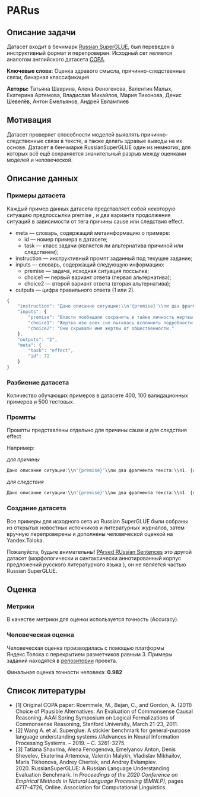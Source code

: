 # PARus

## Описание задачи

Датасет входит в бечнмарк [Russian SuperGLUE](https://russiansuperglue.com/tasks/task_info/PARus), был переведен в инструктивный формат и перепроверен. Исходный сет является аналогом английского датасета [COPA](https://people.ict.usc.edu/~gordon/copa.html).

**Ключевые слова:** Оценка здравого смысла, причинно-следственные связи, бинарная классификация

**Авторы:** Татьяна Шаврина, Алена Феногенова, Валентин Малых, Екатерина Артемова, Владислав Михайлов, Мария Тихонова, Денис Шевелёв, Антон Емельянов, Андрей Евлампиев

## Мотивация

Датасет проверяет способности моделей выявлять причинно-следственные связи в тексте, а также делать здравые выводы на их основе. Датасет в бенчмарке RussianSuperGLUE один из немногих, для которых всё ещё сохраняется значительный разрыв между оценками моделей и человеческой.

## Описание данных

### Примеры датасета

Каждый пример данных датасета представляет собой некоторую ситуацию предпоссылки premise , и два варианта продолжения ситуаций в зависимости от тега причины cause или следствия effect.

- meta — словарь, содержащий метаинформацию о примере:
    - id — номер примера в датасете;
    - task — класс задачи (является ли альтернатива причиной или следствием);
- instruction — инструктивный промпт заданный под текущее задание;
- inputs — словарь, содержащий следующую информацию:
    - premise — задача, исходная ситуация поссылка;
    - choice1 — первый вариант ответа (первая альтернатива);
    - choice2 — второй вариант ответа (вторая альтернатива);
- outputs — цифра правильного ответа (1 или 2).


```jsx
{
    "instruction": "Дано описание ситуации:\\n'{premise}'\\nи два фрагмента текста:\\n1. {choice1}\\n2. {choice2}\\nОпредели, какой из двух фрагментов является следствием описанной ситуации? Ответь одной цифрой 1 или 2, ничего не добавляя.",
    "inputs": {
        "premise": "Власти пообещали сохранить в тайне личность жертвы преступления.",
        "choice1": "Жертва изо всех сил пыталась вспомнить подробности преступления.",
        "choice2": "Они скрывали имя жертвы от общественности."
    },
    "outputs": "2",
    "meta": {
        "task": "effect",
        "id": 72
    }
}
```

### Разбиение датасета

Количество обучающих примеров в датаcете 400, 100 валидационных примеров и 500 тестовых.

### Промпты

Промпты представлены отдельно для причины  cause и для следствия effect

Например:

*для причины*

```jsx
Дано описание ситуации:\\n'{premise}'\\nи два фрагмента текста:\\n1. {choice1}\\n2. {choice2}\\nОпредели, какой из двух фрагментов является причиной описанной ситуации? Ответь одной цифрой 1 или 2, ничего не добавляя.
```

*для следствия*

```jsx
Дано описание ситуации:\\n'{premise}'\\nи два фрагмента текста:\\n1. {choice1}\\n2. {choice2}\\nОпредели, какой из двух фрагментов является следствием описанной ситуации? Ответь одной цифрой 1 или 2, ничего не добавляя.
```

### Создание датасета

Все примеры для исходного сета из Russian SuperGLUE были собраны из открытых новостных источников и литературных журналов, затем вручную перепроверены и дополнены человеческой оценкой на Yandex.Toloka.

Пожалуйста, будьте внимательны! [PArsed RUssian Sentences](https://parus-proj.github.io/PaRuS/parus_pipe.html) это другой датасет (морфологически и синтаксически аннотированный корпус предложений русского литературного языка ), он не является частью Russian SuperGLUE.

## Оценка

### Метрики

В качестве метрики для оценки используется точность (Accuracy).

### Человеческая оценка

Человеческая оценка производилась с помощью платформы Яндекс.Толока с перекрытием разметчиков равным 3. Примеры заданий находятся в [репозитории](https://github.com/RussianNLP/RussianSuperGLUE/tree/master/HumanBenchmark/PARus) проекта.

Финальная оценка точности человека: **0.982**

## Список литературы

- [1] Original COPA paper: Roemmele, M., Bejan, C., and Gordon, A. (2011) Choice of Plausible Alternatives: An Evaluation of Commonsense Causal Reasoning. AAAI Spring Symposium on Logical Formalizations of Commonsense Reasoning, Stanford University, March 21-23, 2011.
- [2] Wang A. et al. Superglue: A stickier benchmark for general-purpose language understanding systems //Advances in Neural Information Processing Systems. – 2019. – С. 3261-3275.
- [3] Tatiana Shavrina, Alena Fenogenova, Emelyanov Anton, Denis Shevelev, Ekaterina Artemova, Valentin Malykh, Vladislav Mikhailov, Maria Tikhonova, Andrey Chertok, and Andrey Evlampiev. 2020. RussianSuperGLUE: A Russian Language Understanding Evaluation Benchmark. In *Proceedings of the 2020 Conference on Empirical Methods in Natural Language Processing (EMNLP),* pages 4717–4726, Online. Association for Computational Linguistics.
